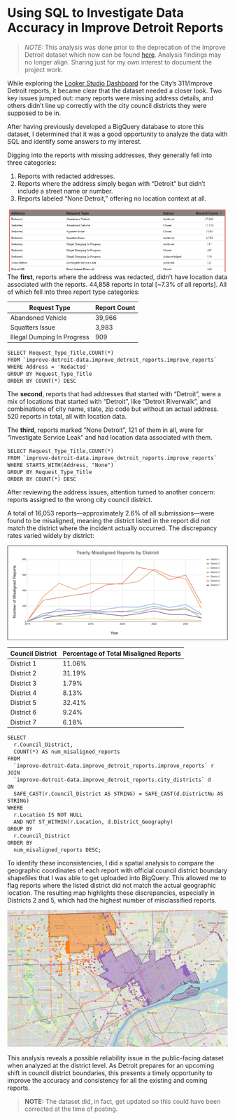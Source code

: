 # Using SQL to Investigate Data Accuracy in Improve Detroit Reports
> *NOTE:* This analysis was done prior to the deprecation of the Improve Detroit dataset which now can be found [here](https://data.detroitmi.gov/datasets/detroitmi::improve-detroit-issues/about). Analysis findings may no longer align. Sharing just for my own interest to document the project work.

While exploring the [Looker Studio Dashboard](https://lookerstudio.google.com/reporting/d3b7021b-98d9-42a6-893a-0d2476daec7a/page/p_ya596uncqd) for the City’s 311/Improve Detroit reports, it became clear that the dataset needed a closer look. Two key issues jumped out: many reports were missing address details, and others didn’t line up correctly with the city council districts they were supposed to be in.

After having previously developed a BigQuery database to store this dataset, I determined that it was a good opportunity to analyze the data with SQL and identify some answers to my interest. 

Digging into the reports with missing addresses, they generally fell into three categories:
1. Reports with redacted addresses.
2. Reports where the address simply began with “Detroit” but didn’t include a street name or number.
3. Reports labeled “None Detroit,” offering no location context at all.

![Screenshot from the Looker Studio Dashboard](/images/dashboard-redacted.png)
The **first**, reports where the address was redacted, didn’t have location data associated with the reports. 44,858 reports in total [~7.3% of all reports]. All of which fell into three report type categories:

<div align="center">
  
| Request Type                 | Report Count |
|-----------------------------|--------------|
| Abandoned Vehicle           | 39,966       |
| Squatters Issue             | 3,983        |
| Illegal Dumping In Progress| 909          |

</div>

~~~
SELECT Request_Type_Title,COUNT(*)
FROM `improve-detroit-data.improve_detroit_reports.improve_reports`
WHERE Address = 'Redacted'
GROUP BY Request_Type_Title
ORDER BY COUNT(*) DESC
~~~
The **second**, reports that had addresses that started with “Detroit”, were a mix of locations that started with “Detroit”, like “Detroit Riverwalk”, and combinations of city name, state, zip code but without an actual address. 520 reports in total, all with location data. 

The **third**, reports marked “None Detroit”, 121 of them in all, were for “Investigate Service Leak” and had location data associated with them. 
~~~
SELECT Request_Type_Title,COUNT(*)
FROM `improve-detroit-data.improve_detroit_reports.improve_reports`
WHERE STARTS_WITH(Address, "None")
GROUP BY Request_Type_Title
ORDER BY COUNT(*) DESC
~~~
After reviewing the address issues, attention turned to another concern: reports assigned to the wrong city council district. 

A total of 16,053 reports—approximately 2.6% of all submissions—were found to be misaligned, meaning the district listed in the report did not match the district where the incident actually occurred. The discrepancy rates varied widely by district:

![Misaligned Reports by Year Grouped By District](/images/misaligned-chart.png)

<div align="center">
  
| Council District | Percentage of Total Misaligned Reports |
|------------------|----------------------------------------|
| District 1       | 11.06%                                 |
| District 2       | 31.19%                                 |
| District 3       | 1.79%                                  |
| District 4       | 8.13%                                  |
| District 5       | 32.41%                                 |
| District 6       | 9.24%                                  |
| District 7       | 6.18%                                  |

</div>

~~~
SELECT
  r.Council_District,
  COUNT(*) AS num_misaligned_reports
FROM
  `improve-detroit-data.improve_detroit_reports.improve_reports` r
JOIN
  `improve-detroit-data.improve_detroit_reports.city_districts` d
ON
  SAFE_CAST(r.Council_District AS STRING) = SAFE_CAST(d.DistrictNu AS STRING)
WHERE
  r.Location IS NOT NULL
  AND NOT ST_WITHIN(r.Location, d.District_Geography)
GROUP BY
  r.Council_District
ORDER BY
  num_misaligned_reports DESC;
~~~
To identify these inconsistencies, I did a spatial analysis to compare the geographic coordinates of each report with official council district boundary shapefiles that I was able to get uploaded into BigQuery. This allowed me to flag reports where the listed district did not match the actual geographic location. 
The resulting map highlights these discrepancies, especially in Districts 2 and 5, which had the highest number of misclassified reports.

[![Map of Misaligned Reports for Districts 2 and 5](/images/map-mis-reports.png)](/assets/district_map.html)

This analysis reveals a possible reliability issue in the public-facing dataset when analyzed at the district level. As Detroit prepares for an upcoming shift in council district boundaries, this presents a timely opportunity to improve the accuracy and consistency for all the existing and coming reports. 
> **NOTE:** The dataset did, in fact, get updated so this could have been corrected at the time of posting. 

